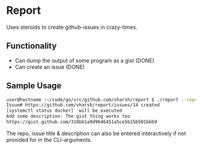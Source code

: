 # Report
Uses steroids to create github-issues in crazy-times.

## Functionality
- Can dump the output of some program as a gist (DONE)
- Can create an issue (DONE)


## Sample Usage
```bash
user@hostname :~/code/go/src/github.com/vharsh/report $ ./report --repo="vharsh/report" --title="This is a TEST" --desc="This TEST was successful" systemctl status docker
Issue# https://github.com/vharsh/report/issues/14 created
[systemctl status docker]  will be executed
Add some description: The gist thing works too
https://gist.github.com/316bb1a9d9646451a5ce5b15b501bbb9
```
The repo, issue title & description can also be entered interactively if not provided for in the CLI-arguments.

